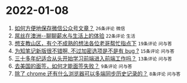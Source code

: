 # 2022-01-08

1. [如何方便地保存微信公众号文章？](https://www.v2ex.com/t/826953) `26条评论` `微信`
1. [屌丝在澳洲--聊聊薪水与生活上的体验](https://www.v2ex.com/t/826954) `22条评论` `生活`
1. [想支教山区，有个不成熟的想法各位老哥帮忙指点下](https://www.v2ex.com/t/826968) `19条评论` `问与答`
1. [为知笔记新版很不错啊, 不过加密选项是不是有 bug ?](https://www.v2ex.com/t/826952) `15条评论` `问与答`
1. [三十多年纪适合从头开始学习前端进入前端工作吗？](https://www.v2ex.com/t/826958) `13条评论` `问与答`
1. [去美国的面签，如何才能面签失败？](https://www.v2ex.com/t/826977) `9条评论` `问与答`
1. [除了 chrome 还有什么浏览器可以多端同步历史记录的？](https://www.v2ex.com/t/826964) `8条评论` `问与答`
